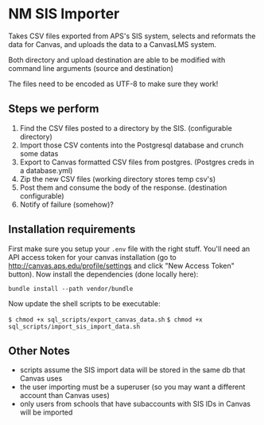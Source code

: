 # NM SIS Importer

Takes CSV files exported from APS's SIS system, selects and reformats the
data for Canvas, and uploads the data to a CanvasLMS system.

Both directory and upload destination are able to be modified with command line
arguments (source and destination)

The files need to be encoded as UTF-8 to make sure they work!

## Steps we perform

1. Find the CSV files posted to a directory by the SIS. (configurable directory)
2. Import those CSV contents into the Postgresql database and crunch some datas
3. Export to Canvas formatted CSV files from postgres. (Postgres creds in a database.yml)
4. Zip the new CSV files (working directory stores temp csv's)
5. Post them and consume the body of the response. (destination configurable)
6. Notify of failure (somehow)?

## Installation requirements

First make sure you setup your `.env` file with the right stuff. You'll need an API access token for your canvas installation (go to http://canvas.aps.edu/profile/settings and click "New Access Token" button). Now install the dependencies (done locally here):

`bundle install --path vendor/bundle`

Now update the shell scripts to be executable:

`$ chmod +x sql_scripts/export_canvas_data.sh`
`$ chmod +x sql_scripts/import_sis_import_data.sh`

## Other Notes

 * scripts assume the SIS import data will be stored in the same db that Canvas uses
 * the user importing must be a superuser (so you may want a different account than Canvas uses)
 * only users from schools that have subaccounts with SIS IDs in Canvas will be imported


